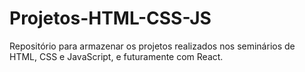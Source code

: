 # Projetos-HTML-CSS-JS
Repositório para armazenar os projetos realizados nos seminários de HTML, CSS e JavaScript, e futuramente com React.
